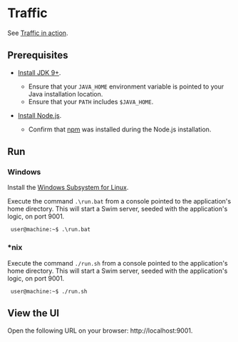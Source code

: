 # Traffic

See [Traffic in action](http://www.swim.ai/showcase/traffic).

## Prerequisites

* [Install JDK 9+](https://www.oracle.com/technetwork/java/javase/downloads/index.html).
  * Ensure that your `JAVA_HOME` environment variable is pointed to your Java installation location.
  * Ensure that your `PATH` includes `$JAVA_HOME`.

* [Install Node.js](https://nodejs.org/en/).
  * Confirm that [npm](https://www.npmjs.com/get-npm) was installed during the Node.js installation.

## Run

### Windows

Install the [Windows Subsystem for Linux](https://docs.microsoft.com/en-us/windows/wsl/install-win10).

Execute the command `.\run.bat` from a console pointed to the application's home directory. This will start a Swim server, seeded with the application's logic, on port 9001.
   ```console
    user@machine:~$ .\run.bat
   ```

### \*nix

Execute the command `./run.sh` from a console pointed to the application's home directory. This will start a Swim server, seeded with the application's logic, on port 9001.
   ```console
    user@machine:~$ ./run.sh
   ```

## View the UI
Open the following URL on your browser: http://localhost:9001.
